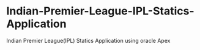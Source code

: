# Indian-Premier-League-IPL-Statics-Application
Indian Premier League(IPL) Statics Application using oracle Apex 
